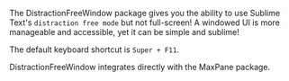 The DistractionFreeWindow package gives you the ability to use Sublime Text's
`distraction free mode` but not full-screen! A windowed UI is more manageable
and accessible, yet it can be simple and sublime!

The default keyboard shortcut is `Super + F11`.

DistractionFreeWindow integrates directly with the MaxPane package.

